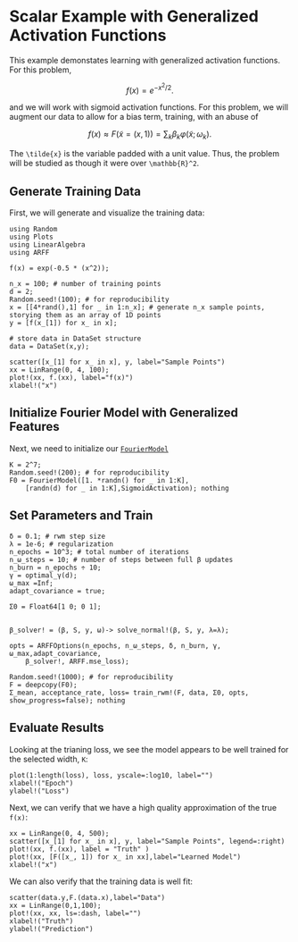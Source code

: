 # Scalar Example with Generalized Activation Functions

This example demonstates learning with generalized activation functions.  For this problem, 
```math
f(x) = e^{-x^2/2}.
```
and we will work with sigmoid activation functions.  For this problem, we will augment our data to allow for a bias term, training, with an abuse of
```math
f(x) \approx F(\tilde{x}=(x,1)) = \sum_{k} \beta_k \varphi(\tilde{x};\omega_k).
```
The ``\tilde{x}`` is the variable padded with a unit value.  Thus, the problem will be studied as though it were over ``\mathbb{R}^2``.

## Generate Training Data
First, we will generate and visualize the training data:
```@example ex2
using Random
using Plots
using LinearAlgebra
using ARFF

f(x) = exp(-0.5 * (x^2));

n_x = 100; # number of training points
d = 2;
Random.seed!(100); # for reproducibility
x = [[4*rand(),1] for _ in 1:n_x]; # generate n_x sample points, storying them as an array of 1D points
y = [f(x_[1]) for x_ in x];

# store data in DataSet structure
data = DataSet(x,y);

scatter([x_[1] for x_ in x], y, label="Sample Points")
xx = LinRange(0, 4, 100);
plot!(xx, f.(xx), label="f(x)")
xlabel!("x")
```

## Initialize Fourier Model with Generalized Features
Next, we need to initialize our [`FourierModel`](@ref)
```@example ex2
K = 2^7;
Random.seed!(200); # for reproducibility
F0 = FourierModel([1. *randn() for _ in 1:K],  
    [randn(d) for _ in 1:K],SigmoidActivation); nothing
```

## Set Parameters and Train
```@example ex2
δ = 0.1; # rwm step size
λ = 1e-6; # regularization
n_epochs = 10^3; # total number of iterations
n_ω_steps = 10; # number of steps between full β updates
n_burn = n_epochs ÷ 10;
γ = optimal_γ(d);
ω_max =Inf;
adapt_covariance = true;

Σ0 = Float64[1 0; 0 1];


β_solver! = (β, S, y, ω)-> solve_normal!(β, S, y, λ=λ);

opts = ARFFOptions(n_epochs, n_ω_steps, δ, n_burn, γ, ω_max,adapt_covariance, 
    β_solver!, ARFF.mse_loss);

Random.seed!(1000); # for reproducibility
F = deepcopy(F0);
Σ_mean, acceptance_rate, loss= train_rwm!(F, data, Σ0, opts, show_progress=false); nothing 
```
## Evaluate Results
Looking at the trianing loss, we see the model appears to be well trained for the selected width, ``K``:
```@example ex2
plot(1:length(loss), loss, yscale=:log10, label="")
xlabel!("Epoch")
ylabel!("Loss")
```
Next, we can verify that we have a high quality approximation of the true ``f(x)``:
```@example ex2
xx = LinRange(0, 4, 500);
scatter([x_[1] for x_ in x], y, label="Sample Points", legend=:right)
plot!(xx, f.(xx), label = "Truth" )
plot!(xx, [F([x_, 1]) for x_ in xx],label="Learned Model")
xlabel!("x")
```
We can also verify that the training data is well fit:
```@example ex2
scatter(data.y,F.(data.x),label="Data")
xx = LinRange(0,1,100);
plot!(xx, xx, ls=:dash, label="")
xlabel!("Truth")
ylabel!("Prediction")
```
